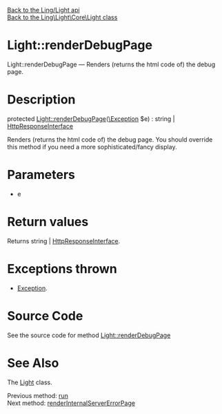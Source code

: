 [Back to the Ling/Light api](https://github.com/lingtalfi/Light/blob/master/doc/api/Ling/Light.md)<br>
[Back to the Ling\Light\Core\Light class](https://github.com/lingtalfi/Light/blob/master/doc/api/Ling/Light/Core/Light.md)


Light::renderDebugPage
================



Light::renderDebugPage — Renders (returns the html code of) the debug page.




Description
================


protected [Light::renderDebugPage](https://github.com/lingtalfi/Light/blob/master/doc/api/Ling/Light/Core/Light/renderDebugPage.md)([\Exception](http://php.net/manual/en/class.exception.php) $e) : string | [HttpResponseInterface](https://github.com/lingtalfi/Light/blob/master/doc/api/Ling/Light/Http/HttpResponseInterface.md)




Renders (returns the html code of) the debug page.
You should override this method if you need a more sophisticated/fancy display.




Parameters
================


- e

    


Return values
================

Returns string | [HttpResponseInterface](https://github.com/lingtalfi/Light/blob/master/doc/api/Ling/Light/Http/HttpResponseInterface.md).


Exceptions thrown
================

- [Exception](http://php.net/manual/en/class.exception.php).&nbsp;







Source Code
===========
See the source code for method [Light::renderDebugPage](https://github.com/lingtalfi/Light/blob/master/Core/Light.php#L545-L566)


See Also
================

The [Light](https://github.com/lingtalfi/Light/blob/master/doc/api/Ling/Light/Core/Light.md) class.

Previous method: [run](https://github.com/lingtalfi/Light/blob/master/doc/api/Ling/Light/Core/Light/run.md)<br>Next method: [renderInternalServerErrorPage](https://github.com/lingtalfi/Light/blob/master/doc/api/Ling/Light/Core/Light/renderInternalServerErrorPage.md)<br>

